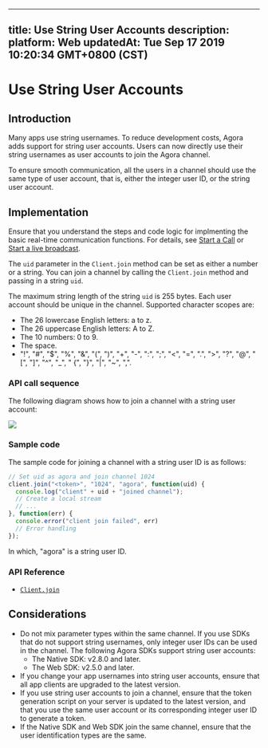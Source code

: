 
---
title: Use String User Accounts
description: 
platform: Web
updatedAt: Tue Sep 17 2019 10:20:34 GMT+0800 (CST)
---
# Use String User Accounts
## Introduction

Many apps use string usernames. To reduce development costs, Agora adds support for string user accounts. Users can now directly use their string usernames as user accounts to join the Agora channel.

To ensure smooth communication, all the users in a channel should use the same type of user account, that is, either the integer user ID, or the string user account.


## Implementation

Ensure that you understand the steps and code logic for implmenting the basic real-time communication functions. For details, see [Start a Call](../../en/Interactive%20Broadcast/start_call_web.md) or [Start a live broadcast](../../en/Interactive%20Broadcast/start_live_web.md).

The `uid` parameter in the `Client.join` method can be set as either a number or a string. You can join a channel by calling the `Client.join` method and passing in a string `uid`.

The maximum string length of the string `uid` is 255 bytes. Each user account should be unique in the channel. Supported character scopes are:

- The 26 lowercase English letters: a to z.
- The 26 uppercase English letters: A to Z.
- The 10 numbers: 0 to 9.
- The space.
- "!", "#", "$", "%", "&", "(", ")", "+", "-", ":", ";", "<", "=", ".", ">", "?", "@", "[", "]", "^", "_", " {", "}", "|", "~", ",".

### API call sequence

The following diagram shows how to join a channel with a string user account:

![](https://web-cdn.agora.io/docs-files/1568715365070)

### Sample code

The sample code for joining a channel with a string user ID is as follows:

```javascript
// Set uid as agora and join channel 1024
client.join("<token>", "1024", "agora", function(uid) {
  console.log("client" + uid + "joined channel");
  // Create a local stream
  // ...
}, function(err) {
  console.error("client join failed", err)
  // Error handling
});
```

In which, "agora" is a string user ID.

### API Reference
* [`Client.join`](https://docs.agora.io/en/Interactive%20Broadcast/API%20Reference/web/interfaces/agorartc.client.html#join)

## Considerations

- Do not mix parameter types within the same channel. If you use SDKs that do not support string usernames, only integer user IDs can be used in the channel. The following Agora SDKs support string user accounts:
  - The Native SDK: v2.8.0 and later.
  - The Web SDK: v2.5.0 and later.
- If you change your app usernames into string user accounts, ensure that all app clients are upgraded to the latest version.
- If you use string user accounts to join a channel, ensure that the token generation script on your server is updated to the latest version, and that you use the same user account or its corresponding integer user ID to generate a token. 
- If the Native SDK and Web SDK join the same channel, ensure that the user identification types are the same. 

